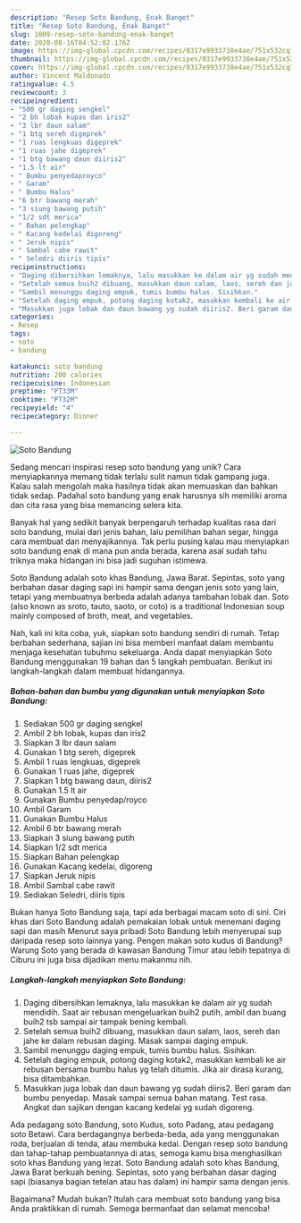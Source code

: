 ```yaml
---
description: "Resep Soto Bandung, Enak Banget"
title: "Resep Soto Bandung, Enak Banget"
slug: 1009-resep-soto-bandung-enak-banget
date: 2020-08-16T04:52:02.176Z
image: https://img-global.cpcdn.com/recipes/0317e9933738e4ae/751x532cq70/soto-bandung-foto-resep-utama.jpg
thumbnail: https://img-global.cpcdn.com/recipes/0317e9933738e4ae/751x532cq70/soto-bandung-foto-resep-utama.jpg
cover: https://img-global.cpcdn.com/recipes/0317e9933738e4ae/751x532cq70/soto-bandung-foto-resep-utama.jpg
author: Vincent Maldonado
ratingvalue: 4.5
reviewcount: 3
recipeingredient:
- "500 gr daging sengkel"
- "2 bh lobak kupas dan iris2"
- "3 lbr daun salam"
- "1 btg sereh digeprek"
- "1 ruas lengkuas digeprek"
- "1 ruas jahe digeprek"
- "1 btg bawang daun diiris2"
- "1.5 lt air"
- " Bumbu penyedaproyco"
- " Garam"
- " Bumbu Halus"
- "6 btr bawang merah"
- "3 siung bawang putih"
- "1/2 sdt merica"
- " Bahan pelengkap"
- " Kacang kedelai digoreng"
- " Jeruk nipis"
- " Sambal cabe rawit"
- " Seledri diiris tipis"
recipeinstructions:
- "Daging dibersihkan lemaknya, lalu masukkan ke dalam air yg sudah mendidih. Saat air rebusan mengeluarkan buih2 putih, ambil dan buang buih2 tsb sampai air tampak bening kembali."
- "Setelah semua buih2 dibuang, masukkan daun salam, laos, sereh dan jahe ke dalam rebusan daging. Masak sampai daging empuk."
- "Sambil menunggu daging empuk, tumis bumbu halus. Sisihkan."
- "Setelah daging empuk, potong daging kotak2, masukkan kembali ke air rebusan bersama bumbu halus yg telah ditumis. Jika air dirasa kurang, bisa ditambahkan."
- "Masukkan juga lobak dan daun bawang yg sudah diiris2. Beri garam dan bumbu penyedap. Masak sampai semua bahan matang. Test rasa. Angkat dan sajikan dengan kacang kedelai yg sudah digoreng."
categories:
- Resep
tags:
- soto
- bandung

katakunci: soto bandung 
nutrition: 200 calories
recipecuisine: Indonesian
preptime: "PT33M"
cooktime: "PT32M"
recipeyield: "4"
recipecategory: Dinner

---
```



![Soto Bandung](https://img-global.cpcdn.com/recipes/0317e9933738e4ae/751x532cq70/soto-bandung-foto-resep-utama.jpg)

Sedang mencari inspirasi resep soto bandung yang unik? Cara menyiapkannya memang tidak terlalu sulit namun tidak gampang juga. Kalau salah mengolah maka hasilnya tidak akan memuaskan dan bahkan tidak sedap. Padahal soto bandung yang enak harusnya sih memiliki aroma dan cita rasa yang bisa memancing selera kita.

Banyak hal yang sedikit banyak berpengaruh terhadap kualitas rasa dari soto bandung, mulai dari jenis bahan, lalu pemilihan bahan segar, hingga cara membuat dan menyajikannya. Tak perlu pusing kalau mau menyiapkan soto bandung enak di mana pun anda berada, karena asal sudah tahu triknya maka hidangan ini bisa jadi suguhan istimewa.

Soto Bandung adalah soto khas Bandung, Jawa Barat. Sepintas, soto yang berbahan dasar daging sapi ini hampir sama dengan jenis soto yang lain, tetapi yang membuatnya berbeda adalah adanya tambahan lobak dan. Soto (also known as sroto, tauto, saoto, or coto) is a traditional Indonesian soup mainly composed of broth, meat, and vegetables.


Nah, kali ini kita coba, yuk, siapkan soto bandung sendiri di rumah. Tetap berbahan sederhana, sajian ini bisa memberi manfaat dalam membantu menjaga kesehatan tubuhmu sekeluarga. Anda dapat menyiapkan Soto Bandung menggunakan 19 bahan dan 5 langkah pembuatan. Berikut ini langkah-langkah dalam membuat hidangannya.

<!--inarticleads1-->

##### Bahan-bahan dan bumbu yang digunakan untuk menyiapkan Soto Bandung:

1. Sediakan 500 gr daging sengkel
1. Ambil 2 bh lobak, kupas dan iris2
1. Siapkan 3 lbr daun salam
1. Gunakan 1 btg sereh, digeprek
1. Ambil 1 ruas lengkuas, digeprek
1. Gunakan 1 ruas jahe, digeprek
1. Siapkan 1 btg bawang daun, diiris2
1. Gunakan 1.5 lt air
1. Gunakan  Bumbu penyedap/royco
1. Ambil  Garam
1. Gunakan  Bumbu Halus
1. Ambil 6 btr bawang merah
1. Siapkan 3 siung bawang putih
1. Siapkan 1/2 sdt merica
1. Siapkan  Bahan pelengkap
1. Gunakan  Kacang kedelai, digoreng
1. Siapkan  Jeruk nipis
1. Ambil  Sambal cabe rawit
1. Sediakan  Seledri, diiris tipis


Bukan hanya Soto Bandung saja, tapi ada berbagai macam soto di sini. Ciri khas dari Soto Bandung adalah pemakaian lobak untuk menemani daging sapi dan masih Menurut saya pribadi Soto Bandung lebih menyerupai sup daripada resep soto lainnya yang. Pengen makan soto kudus di Bandung? Warung Soto yang berada di kawasan Bandung Timur atau lebih tepatnya di Ciburu ini juga bisa dijadikan menu makanmu nih. 

<!--inarticleads2-->

##### Langkah-langkah menyiapkan Soto Bandung:

1. Daging dibersihkan lemaknya, lalu masukkan ke dalam air yg sudah mendidih. Saat air rebusan mengeluarkan buih2 putih, ambil dan buang buih2 tsb sampai air tampak bening kembali.
1. Setelah semua buih2 dibuang, masukkan daun salam, laos, sereh dan jahe ke dalam rebusan daging. Masak sampai daging empuk.
1. Sambil menunggu daging empuk, tumis bumbu halus. Sisihkan.
1. Setelah daging empuk, potong daging kotak2, masukkan kembali ke air rebusan bersama bumbu halus yg telah ditumis. Jika air dirasa kurang, bisa ditambahkan.
1. Masukkan juga lobak dan daun bawang yg sudah diiris2. Beri garam dan bumbu penyedap. Masak sampai semua bahan matang. Test rasa. Angkat dan sajikan dengan kacang kedelai yg sudah digoreng.


Ada pedagang soto Bandung, soto Kudus, soto Padang, atau pedagang soto Betawi. Cara berdagangnya berbeda-beda, ada yang menggunakan roda, berjualan di tenda, atau membuka kedai. Dengan resep soto bandung dan tahap-tahap pembuatannya di atas, semoga kamu bisa menghasilkan soto khas Bandung yang lezat. Soto Bandung adalah soto khas Bandung, Jawa Barat berkuah bening. Sepintas, soto yang berbahan dasar daging sapi (biasanya bagian tetelan atau has dalam) ini hampir sama dengan jenis. 

Bagaimana? Mudah bukan? Itulah cara membuat soto bandung yang bisa Anda praktikkan di rumah. Semoga bermanfaat dan selamat mencoba!
